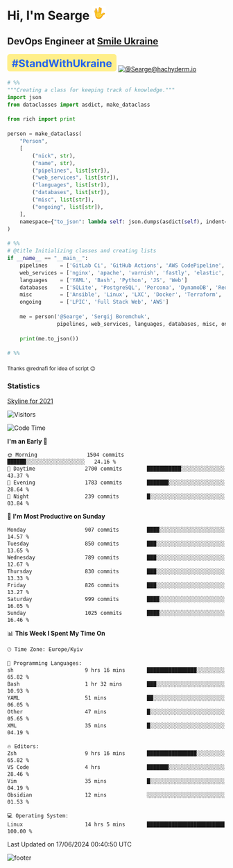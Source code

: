 # Hi, I'm Searge <img src="images/vulcan.webp" style="display: inline-block; margin: 0; height: 2rem" alt="Vulcan salute" />

## DevOps Engineer at [Smile Ukraine](https://smile-ukraine.com/en)

[![Stand With Ukraine](https://raw.githubusercontent.com/vshymanskyy/StandWithUkraine/main/badges/StandWithUkraine.svg)](https://stand-with-ukraine.pp.ua)
<a rel="me" href="https://hachyderm.io/@Searge">![@Searge@hachyderm.io](https://img.shields.io/badge/-@Searge-%232B90D9?logo=mastodon&logoColor=white)</a>

```python
# %%
"""Creating a class for keeping track of knowledge."""
import json
from dataclasses import asdict, make_dataclass

from rich import print

person = make_dataclass(
    "Person",
    [
        ("nick", str),
        ("name", str),
        ("pipelines", list[str]),
        ("web_services", list[str]),
        ("languages", list[str]),
        ("databases", list[str]),
        ("misc", list[str]),
        ("ongoing", list[str]),
    ],
    namespace={"to_json": lambda self: json.dumps(asdict(self), indent=4)},
)

# %%
# @title Initializing classes and creating lists
if __name__ == "__main__":
    pipelines    = ['GitLab Ci', 'GitHub Actions', 'AWS CodePipeline', 'Jenkins']
    web_services = ['nginx', 'apache', 'varnish', 'fastly', 'elastic', 'solr']
    languages    = ['YAML', 'Bash', 'Python', 'JS', 'Web']
    databases    = ['SQLite', 'PostgreSQL', 'Percona', 'DynamoDB', 'Redis']
    misc         = ['Ansible', 'Linux', 'LXC', 'Docker', 'Terraform', 'AWS']
    ongoing      = ['LPIC', 'Full Stack Web', 'AWS']

    me = person('@Searge', 'Sergij Boremchuk',
                pipelines, web_services, languages, databases, misc, ongoing)

    print(me.to_json())

# %%

```

<sub>Thanks @rednafi for idea of script :wink:</sub>

### Statistics

[Skyline for 2021](https://skyline.github.com/Searge/2021)

![Visitors](https://komarev.com/ghpvc/?username=searge&label=Profile%20views&color=0e75b6&style=flat) 
<!--START_SECTION:waka-->
![Code Time](http://img.shields.io/badge/Code%20Time-2%2C594%20hrs%2027%20mins-blue)

**I'm an Early 🐤** 

```text
🌞 Morning                1504 commits        ██████░░░░░░░░░░░░░░░░░░░   24.16 % 
🌆 Daytime                2700 commits        ███████████░░░░░░░░░░░░░░   43.37 % 
🌃 Evening                1783 commits        ███████░░░░░░░░░░░░░░░░░░   28.64 % 
🌙 Night                  239 commits         █░░░░░░░░░░░░░░░░░░░░░░░░   03.84 % 
```
📅 **I'm Most Productive on Sunday** 

```text
Monday                   907 commits         ████░░░░░░░░░░░░░░░░░░░░░   14.57 % 
Tuesday                  850 commits         ███░░░░░░░░░░░░░░░░░░░░░░   13.65 % 
Wednesday                789 commits         ███░░░░░░░░░░░░░░░░░░░░░░   12.67 % 
Thursday                 830 commits         ███░░░░░░░░░░░░░░░░░░░░░░   13.33 % 
Friday                   826 commits         ███░░░░░░░░░░░░░░░░░░░░░░   13.27 % 
Saturday                 999 commits         ████░░░░░░░░░░░░░░░░░░░░░   16.05 % 
Sunday                   1025 commits        ████░░░░░░░░░░░░░░░░░░░░░   16.46 % 
```


📊 **This Week I Spent My Time On** 

```text
🕑︎ Time Zone: Europe/Kyiv

💬 Programming Languages: 
sh                       9 hrs 16 mins       ████████████████░░░░░░░░░   65.82 % 
Bash                     1 hr 32 mins        ███░░░░░░░░░░░░░░░░░░░░░░   10.93 % 
YAML                     51 mins             ██░░░░░░░░░░░░░░░░░░░░░░░   06.05 % 
Other                    47 mins             █░░░░░░░░░░░░░░░░░░░░░░░░   05.65 % 
XML                      35 mins             █░░░░░░░░░░░░░░░░░░░░░░░░   04.19 % 

🔥 Editors: 
Zsh                      9 hrs 16 mins       ████████████████░░░░░░░░░   65.82 % 
VS Code                  4 hrs               ███████░░░░░░░░░░░░░░░░░░   28.46 % 
Vim                      35 mins             █░░░░░░░░░░░░░░░░░░░░░░░░   04.19 % 
Obsidian                 12 mins             ░░░░░░░░░░░░░░░░░░░░░░░░░   01.53 % 

💻 Operating System: 
Linux                    14 hrs 5 mins       █████████████████████████   100.00 % 
```


 Last Updated on 17/06/2024 00:40:50 UTC
<!--END_SECTION:waka-->

![footer](https://capsule-render.vercel.app/api?type=waving&color=gradient&customColorList=14,21&height=82&section=footer)
